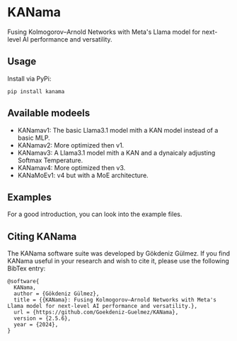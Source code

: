 # KANama

Fusing Kolmogorov–Arnold Networks with Meta's Llama model for next-level AI performance and versatility.

## Usage

Install via PyPi:

`pip install kanama`

## Available modeels

- KANamav1: The basic Llama3.1 model mith a KAN model instead of a basic MLP.
- KANamav2: More optimized then v1.
- KANamav3: A Llama3.1 model mith a KAN and a dynaicaly adjusting Softmax Temperature.
- KANamav4: More optimized then v3.
- KANaMoEv1: v4 but with a MoE architecture.

## Examples

For a good introduction, you can look into the example files.

## Citing KANama

The KANama software suite was developed by Gökdeniz Gülmez. If you find
KANama useful in your research and wish to cite it, please use the following
BibTex entry:

```text
@software{
  KANama,
  author = {Gökdeniz Gülmez},
  title = {{KANama}: Fusing Kolmogorov–Arnold Networks with Meta's Llama model for next-level AI performance and versatility.},
  url = {https://github.com/Goekdeniz-Guelmez/KANama},
  version = {2.5.6},
  year = {2024},
}
```
